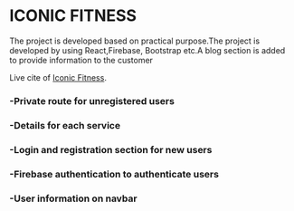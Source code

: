 # ICONIC FITNESS

The project is developed based on practical purpose.The project is developed by using React,Firebase, Bootstrap etc.A blog section is added to provide information to the customer

Live cite of [Iconic Fitness](https://healthcare-related-websi-b4d2f.web.app/).

### -Private route for unregistered users

### -Details for each service

### -Login and registration section for new users

### -Firebase authentication to authenticate users

### -User information on navbar
